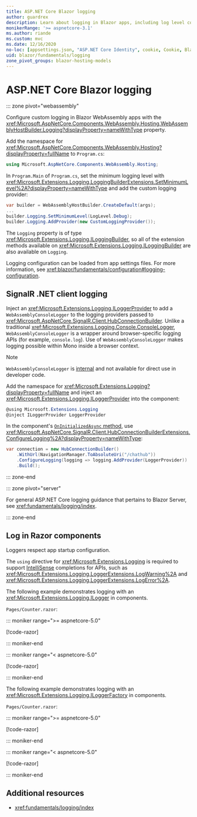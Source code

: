 ```yaml
---
title: ASP.NET Core Blazor logging
author: guardrex
description: Learn about logging in Blazor apps, including log level configuration and how to write log messages from Razor components.
monikerRange: '>= aspnetcore-3.1'
ms.author: riande
ms.custom: mvc
ms.date: 12/16/2020
no-loc: [appsettings.json, "ASP.NET Core Identity", cookie, Cookie, Blazor, "Blazor Server", "Blazor WebAssembly", "Identity", "Let's Encrypt", Razor, SignalR]
uid: blazor/fundamentals/logging
zone_pivot_groups: blazor-hosting-models
---
```

# ASP.NET Core Blazor logging

::: zone pivot="webassembly"

Configure custom logging in Blazor WebAssembly apps with the <xref:Microsoft.AspNetCore.Components.WebAssembly.Hosting.WebAssemblyHostBuilder.Logging?displayProperty=nameWithType> property.

Add the namespace for <xref:Microsoft.AspNetCore.Components.WebAssembly.Hosting?displayProperty=fullName> to `Program.cs`:

```csharp
using Microsoft.AspNetCore.Components.WebAssembly.Hosting;
```

In `Program.Main` of `Program.cs`, set the minimum logging level with <xref:Microsoft.Extensions.Logging.LoggingBuilderExtensions.SetMinimumLevel%2A?displayProperty=nameWithType> and add the custom logging provider:

```csharp
var builder = WebAssemblyHostBuilder.CreateDefault(args);
...
builder.Logging.SetMinimumLevel(LogLevel.Debug);
builder.Logging.AddProvider(new CustomLoggingProvider());
```

The `Logging` property is of type <xref:Microsoft.Extensions.Logging.ILoggingBuilder>, so all of the extension methods available on <xref:Microsoft.Extensions.Logging.ILoggingBuilder> are also available on `Logging`.

Logging configuration can be loaded from app settings files. For more information, see <xref:blazor/fundamentals/configuration#logging-configuration>.

## SignalR .NET client logging

Inject an <xref:Microsoft.Extensions.Logging.ILoggerProvider> to add a `WebAssemblyConsoleLogger` to the logging providers passed to <xref:Microsoft.AspNetCore.SignalR.Client.HubConnectionBuilder>. Unlike a traditional <xref:Microsoft.Extensions.Logging.Console.ConsoleLogger>, `WebAssemblyConsoleLogger` is a wrapper around browser-specific logging APIs (for example, `console.log`). Use of `WebAssemblyConsoleLogger` makes logging possible within Mono inside a browser context.

> [!NOTE]
> `WebAssemblyConsoleLogger` is [internal](/dotnet/csharp/language-reference/keywords/internal) and not available for direct use in developer code.

Add the namespace for <xref:Microsoft.Extensions.Logging?displayProperty=fullName> and inject an <xref:Microsoft.Extensions.Logging.ILoggerProvider> into the component:

```csharp
@using Microsoft.Extensions.Logging
@inject ILoggerProvider LoggerProvider
```

In the component's [`OnInitializedAsync` method](xref:blazor/components/lifecycle#component-initialization-methods-oninitializedasync), use <xref:Microsoft.AspNetCore.SignalR.Client.HubConnectionBuilderExtensions.ConfigureLogging%2A?displayProperty=nameWithType>:

```csharp
var connection = new HubConnectionBuilder()
    .WithUrl(NavigationManager.ToAbsoluteUri("/chathub"))
    .ConfigureLogging(logging => logging.AddProvider(LoggerProvider))
    .Build();
```

::: zone-end

::: zone pivot="server"

For general ASP.NET Core logging guidance that pertains to Blazor Server, see <xref:fundamentals/logging/index>.

::: zone-end

## Log in Razor components

Loggers respect app startup configuration.

The `using` directive for <xref:Microsoft.Extensions.Logging> is required to support [IntelliSense](/visualstudio/ide/using-intellisense) completions for APIs, such as <xref:Microsoft.Extensions.Logging.LoggerExtensions.LogWarning%2A> and <xref:Microsoft.Extensions.Logging.LoggerExtensions.LogError%2A>.

The following example demonstrates logging with an <xref:Microsoft.Extensions.Logging.ILogger> in components.

`Pages/Counter.razor`:

::: moniker range=">= aspnetcore-5.0"

[!code-razor[](~/blazor/common/samples/5.x/BlazorSample_WebAssembly/Pages/logging/Counter1.razor?highlight=3,16)]

::: moniker-end

::: moniker range="< aspnetcore-5.0"

[!code-razor[](~/blazor/common/samples/3.x/BlazorSample_WebAssembly/Pages/logging/Counter1.razor?highlight=3,16)]

::: moniker-end

The following example demonstrates logging with an <xref:Microsoft.Extensions.Logging.ILoggerFactory> in components.

`Pages/Counter.razor`:

::: moniker range=">= aspnetcore-5.0"

[!code-razor[](~/blazor/common/samples/5.x/BlazorSample_WebAssembly/Pages/logging/Counter2.razor?highlight=3,16-17)]

::: moniker-end

::: moniker range="< aspnetcore-5.0"

[!code-razor[](~/blazor/common/samples/3.x/BlazorSample_WebAssembly/Pages/logging/Counter2.razor?highlight=3,16-17)]

::: moniker-end

## Additional resources

* <xref:fundamentals/logging/index>

